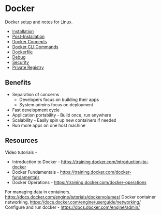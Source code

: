 # Docker
Docker setup and notes for Linux.

  - [Installation](01-installation.md)
  - [Post-Installation](02-post-installation.md)
  - [Docker Concepts](03-concepts.md)
  - [Docker CLI Commands](04-docker-cmds.md)
  - [Dockerfile](05-dockerfile.md)
  - [Debug](06-debug.md)
  - [Security](07-security.md)
  - [Private Registry](08-private-registry.md)

## Benefits
  - Separation of concerns
    + Developers focus on building their apps
    + System admins focus on deployment
  - Fast development cycle
  - Application portability - Build once, run anywhere
  - Scalability - Easily spin up new containers if needed
  - Run more apps on one host machine

## Resources
Video tutorials -
  - Introduction to Docker - https://training.docker.com/introduction-to-docker
  - Docker Fundamentals - https://training.docker.com/docker-fundamentals
  - Docker Operations - https://training.docker.com/docker-operations

For managing data in containers, https://docs.docker.com/engine/tutorials/dockervolumes/
Docker container networking, https://docs.docker.com/engine/userguide/networking/
Configure and run docker - https://docs.docker.com/engine/admin/

